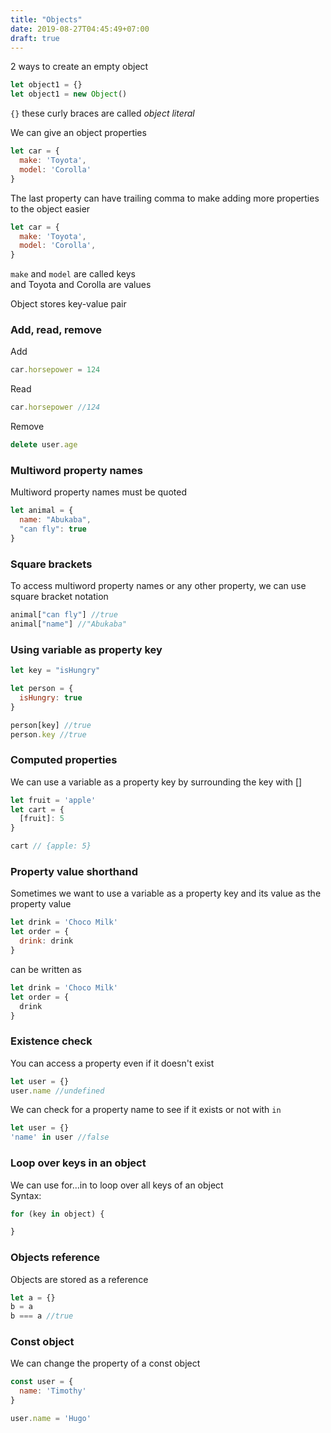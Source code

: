 ```yaml
---
title: "Objects"
date: 2019-08-27T04:45:49+07:00
draft: true
---
```


2 ways to create an empty object
```javascript
let object1 = {}
let object1 = new Object()
```
`{}` these curly braces are called *object literal*

We can give an object properties
```javascript
let car = {
  make: 'Toyota',
  model: 'Corolla'
}
```
The last property can have trailing comma to make adding more properties to the object easier

```javascript
let car = {
  make: 'Toyota',
  model: 'Corolla',
}
```
`make` and `model` are called keys  
and Toyota and Corolla are values

Object stores key-value pair

### Add, read, remove
Add
```javascript
car.horsepower = 124
```

Read
```javascript
car.horsepower //124
```

Remove
```javascript
delete user.age
```

### Multiword property names
Multiword property names must be quoted
```javascript
let animal = {
  name: "Abukaba",
  "can fly": true
}
```

### Square brackets
To access multiword property names or any other property, we can use square bracket notation
```javascript
animal["can fly"] //true
animal["name"] //"Abukaba"
```

### Using variable as property key
```javascript
let key = "isHungry"

let person = {
  isHungry: true
}

person[key] //true
person.key //true
```

### Computed properties

We can use a variable as a property key by surrounding the key with []

```javascript
let fruit = 'apple'
let cart = {
  [fruit]: 5
}

cart // {apple: 5}
```

### Property value shorthand
Sometimes we want to use a variable as a property key and its value as the property value

```javascript
let drink = 'Choco Milk'
let order = {
  drink: drink
}
```

can be written as

```javascript
let drink = 'Choco Milk'
let order = {
  drink
}
```

### Existence check
You can access a property even if it doesn't exist
```javascript
let user = {}
user.name //undefined
```

We can check for a property name to see if it exists or not with `in`
```javascript
let user = {}
'name' in user //false
```

### Loop over keys in an object
We can use for...in to loop over all keys of an object  
Syntax:
```javascript
for (key in object) {

}
```

### Objects reference
Objects are stored as a reference
```javascript
let a = {}
b = a
b === a //true
```

### Const object
We can change the property of a const object
```javascript
const user = {
  name: 'Timothy'
}

user.name = 'Hugo'
```

